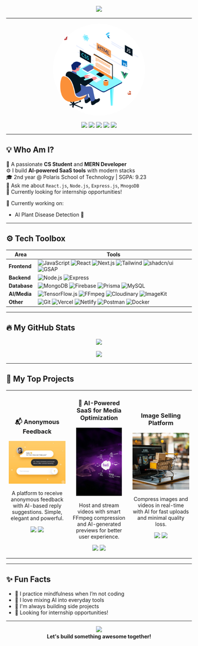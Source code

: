 <!-- Animated Header Banner (can use your custom Lottie/GIF later) -->
<p align="center">
  <img src="https://readme-typing-svg.herokuapp.com/?lines=Hi+👋,+I'm+Raja+Nayak;Full-Stack+Developer;AI+Web+App+Builder;Open+to+Internships!&center=true&width=500&height=50&color=58A6FF&vCenter=true&size=22" />
</p>

---

<!-- Avatar + Socials -->
<p align="center">
  <img src="./developer.gif" width="250" style="border-radius: 50%" alt="Raja's Avatar" />
</p>
<p align="center">
  <a href="mailto:nayakraja151@gmail.com"><img src="https://img.shields.io/badge/-Gmail-D14836?style=for-the-badge&logo=gmail&logoColor=white" /></a>
  <a href="https://www.linkedin.com/in/raja-nayak8658/"><img src="https://img.shields.io/badge/-LinkedIn-blue?style=for-the-badge&logo=linkedin&logoColor=white" /></a>
  <a href="https://github.com/rajaNayak123"><img src="https://img.shields.io/badge/-GitHub-181717?style=for-the-badge&logo=github&logoColor=white" /></a>
  <a href="https://leetcode.com/u/Raja_Nayak123/"><img src="https://img.shields.io/badge/-LeetCode-FFA116?style=for-the-badge&logo=leetcode&logoColor=black" /></a>
  <a href="https://raja-dev.vercel.app/"><img src="https://img.shields.io/badge/-Portfolio-0A66C2?style=for-the-badge&logo=google-chrome&logoColor=white" /></a>
</p>

---

## 💡 Who Am I?

🧠 A passionate **CS Student** and **MERN Developer**  
⚙️ I build **AI-powered SaaS tools** with modern stacks  
🎓 2nd year @ Polaris School of Technology | SGPA: 9.23  
💬 Ask me about `React.js`, `Node.js`, `Express.js`, `MnogoDB`  
💼 Currently looking for internship opportunities!

📌 Currently working on:
- AI Plant Disease Detection 🌿  

---

## ⚙️ Tech Toolbox
| Area         | Tools |
|--------------|-------|
| **Frontend** | ![JavaScript](https://img.shields.io/badge/-JavaScript-F7DF1E?logo=javascript&logoColor=black&style=flat-square) ![React](https://img.shields.io/badge/-React-61DAFB?logo=react&logoColor=black&style=flat-square) ![Next.js](https://img.shields.io/badge/-Next.js-000000?logo=next.js&style=flat-square) ![Tailwind](https://img.shields.io/badge/-TailwindCSS-38B2AC?logo=tailwind-css&logoColor=white&style=flat-square) ![shadcn/ui](https://img.shields.io/badge/-shadcn/ui-000000?style=flat-square) ![GSAP](https://img.shields.io/badge/-GSAP-88CE02?logo=greensock&logoColor=white&style=flat-square) |
| **Backend**  | ![Node.js](https://img.shields.io/badge/-Node.js-339933?logo=node.js&logoColor=white&style=flat-square) ![Express](https://img.shields.io/badge/-Express-000000?logo=express&logoColor=white&style=flat-square) |
| **Database** | ![MongoDB](https://img.shields.io/badge/-MongoDB-47A248?logo=mongodb&logoColor=white&style=flat-square) ![Firebase](https://img.shields.io/badge/-Firebase-FFCA28?logo=firebase&logoColor=white&style=flat-square) ![Prisma](https://img.shields.io/badge/-Prisma-2D3748?logo=prisma&logoColor=white&style=flat-square) ![MySQL](https://img.shields.io/badge/-MySQL-4479A1?logo=mysql&logoColor=white&style=flat-square) |
| **AI/Media** | ![TensorFlow.js](https://img.shields.io/badge/-TensorFlow.js-FF6F00?logo=tensorflow&logoColor=white&style=flat-square) ![FFmpeg](https://img.shields.io/badge/-FFmpeg-007808?logo=ffmpeg&logoColor=white&style=flat-square) ![Cloudinary](https://img.shields.io/badge/-Cloudinary-3448C5?logo=cloudinary&logoColor=white&style=flat-square) ![ImageKit](https://img.shields.io/badge/-ImageKit-28B6F6?logo=imagekit&logoColor=white&style=flat-square) |
| **Other**    | ![Git](https://img.shields.io/badge/-Git-F05032?logo=git&logoColor=white&style=flat-square) ![Vercel](https://img.shields.io/badge/-Vercel-000000?logo=vercel&logoColor=white&style=flat-square) ![Netlify](https://img.shields.io/badge/-Netlify-00C7B7?logo=netlify&logoColor=white&style=flat-square) ![Postman](https://img.shields.io/badge/-Postman-FF6C37?logo=postman&logoColor=white&style=flat-square) ![Docker](https://img.shields.io/badge/-Docker-2496ED?logo=docker&logoColor=white&style=flat-square) |


---

## 🔥 My GitHub Stats

<p align="center">
  <img src="https://github-readme-stats.vercel.app/api?username=rajaNayak123&show_icons=true&theme=radical&hide_border=true" height="170" />
<!--   <img src="https://github-readme-streak-stats.herokuapp.com?user=rajaNayak123&theme=radical&hide_border=true" height="170"/> -->
</p>

<p align="center">
  <img src="https://github-readme-activity-graph.vercel.app/graph?username=rajaNayak123&theme=tokyo-night" />
</p>

---
## 🚀 My Top Projects

<table>
  <tr>
    <td width="33%">
      <h3 align="center">📬 Anonymous Feedback</h3>
      <p align="center">
        <a href="https://anonymous-feedback.rajanayak.dev">
          <img src="messageimg.jpg" width="100%" alt="Anonymous Feedback GIF" />
        </a>
      </p>
      <p align="center">
        A platform to receive anonymous feedback with AI-based reply suggestions. Simple, elegant and powerful.
      </p>
      <p align="center">
        <a href="https://anonymous-talk.vercel.app/"> <img src="https://img.shields.io/badge/Live Demo-28a745?style=for-the-badge&logo=vercel&logoColor=white" /></a>
        <a href="https://github.com/rajaNayak123/AnonymousTalk"><img src="https://img.shields.io/badge/View Code-000000?style=for-the-badge&logo=github&logoColor=white" /></a>
      </p>
    </td>
    <td width="33%">
      <h3 align="center">🎥 AI-Powered SaaS for Media Optimization</h3>
      <p align="center">
        <a href="https://video-app.rajanayak.dev">
          <img src="saas.jpg" width="80%" alt="Video Hosting GIF" />
        </a>
      </p>
      <p align="center">
        Host and stream videos with smart FFmpeg compression and AI-generated previews for better user experience.
      </p>
      <p align="center">
        <a href="https://cloudinary-saas-self.vercel.app/sign-up"><img src="https://img.shields.io/badge/Live Demo-28a745?style=for-the-badge&logo=vercel&logoColor=white" /></a>
        <a href="https://github.com/rajaNayak123/cloudinary-saas"><img src="https://img.shields.io/badge/View Code-000000?style=for-the-badge&logo=github&logoColor=white" /></a>
      </p>
    </td>
    <td width="33%">
      <h3 align="center"> Image Selling Platform</h3>
      <p align="center">
        <a href="https://media-compressor.rajanayak.dev">
          <img src="shoping.jpg" width="100%" alt="AI Media Compressor GIF" />
        </a>
      </p>
      <p align="center">
        Compress images and videos in real-time with AI for fast uploads and minimal quality loss.
      </p>
      <p align="center">
        <a href="https://selling-platform.vercel.app/"><img src="https://img.shields.io/badge/Live Demo-28a745?style=for-the-badge&logo=vercel&logoColor=white" /></a>
        <a href="https://github.com/rajaNayak123/sellingPlatform"><img src="https://img.shields.io/badge/View Code-000000?style=for-the-badge&logo=github&logoColor=white" /></a>
      </p>
    </td>
  </tr>
</table>

---

## ✨ Fun Facts

- 🧘 I practice mindfulness when I’m not coding  
- 🧠 I love mixing AI into everyday tools  
- 🧩 I'm always building side projects  
- 💼 Looking for internship opportunities!

---

<p align="center">
  <img src="https://media.giphy.com/media/L1R1tvI9svkIWwpVYr/giphy.gif" width="200"/>
  <br/><b>Let's build something awesome together!</b>
</p>
